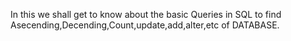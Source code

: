 In this we shall get to know about the basic Queries in SQL to find Asecending,Decending,Count,update,add,alter,etc of DATABASE.
